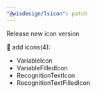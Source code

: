 ```yaml
---
"@wisdesign/lsicon": patch
---
```


Release new icon version

🚀 add icons(4):

  - VariableIcon
  - VariableFilledIcon
  - RecognitionTextIcon
  - RecognitionTextFilledIcon

